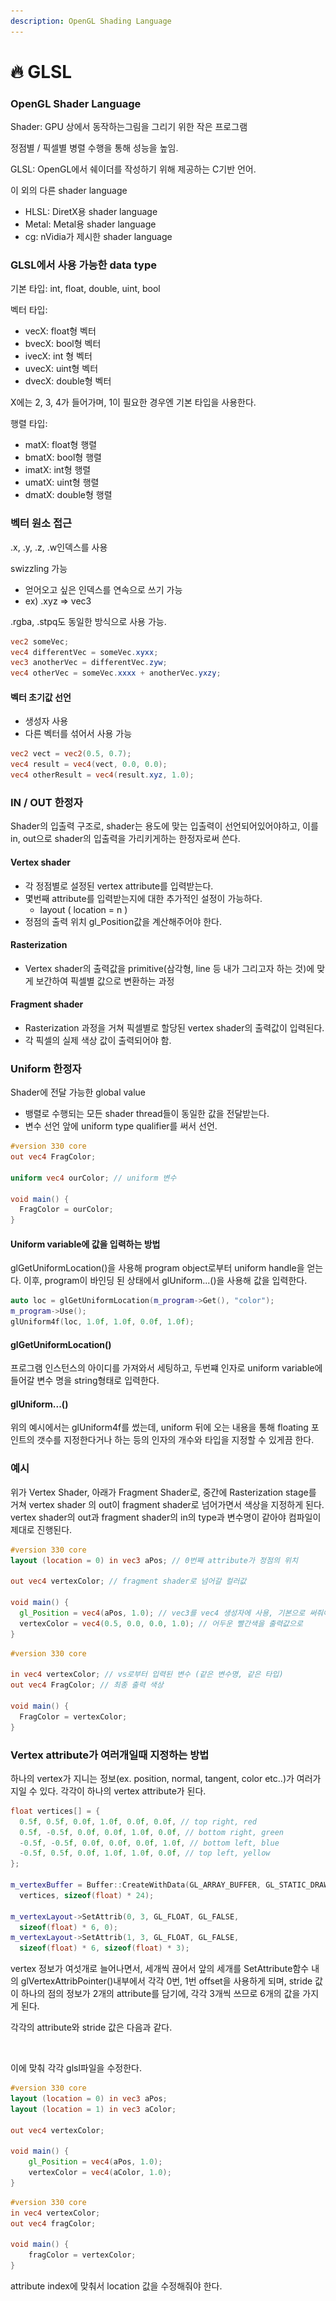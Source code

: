 ```yaml
---
description: OpenGL Shading Language
---
```


# 🔥 GLSL

### OpenGL Shader Language

Shader: GPU 상에서 동작하는그림을 그리기 위한 작은 프로그램

정점별 / 픽셀별 병렬 수행을 통해 성능을 높임.

GLSL: OpenGL에서 쉐이더를 작성하기 위해 제공하는 C기반 언어.

이 외의 다른 shader language

* HLSL: DiretX용 shader language
* Metal: Metal용 shader language
* cg: nVidia가 제시한 shader language



### GLSL에서 사용 가능한 data type

기본 타입: int, float, double, uint, bool

벡터 타입:

* vecX: float형 벡터
* bvecX: bool형 벡터
* ivecX: int 형 벡터
*
  uvecX: uint형 벡터
* dvecX: double형 벡터

X에는 2, 3, 4가 들어가며, 1이 필요한 경우엔 기본 타입을 사용한다.

행렬 타입:

* matX: float형 행렬
* bmatX: bool형 행렬
* imatX: int형 행렬
* umatX: uint형 행렬
* dmatX: double형 행렬



### 벡터 원소 접근

.x, .y, .z, .w인덱스를 사용

swizzling 가능

* 얻어오고 싶은 인덱스를 연속으로 쓰기 가능
* ex) .xyz => vec3

.rgba, .stpq도 동일한 방식으로 사용 가능.

```glsl
vec2 someVec;
vec4 differentVec = someVec.xyxx;
vec3 anotherVec = differentVec.zyw;
vec4 otherVec = someVec.xxxx + anotherVec.yxzy;
```

#### 벡터 초기값 선언

* 생성자 사용
* 다른 벡터를 섞어서 사용 가능

```glsl
vec2 vect = vec2(0.5, 0.7);
vec4 result = vec4(vect, 0.0, 0.0);
vec4 otherResult = vec4(result.xyz, 1.0);
```



### IN / OUT 한정자

Shader의 입출력 구조로, shader는 용도에 맞는 입출력이 선언되어있어야하고, 이를 in, out으로 shader의 입출력을 가리키게하는 한정자로써 쓴다.

#### Vertex shader

* 각 정점별로 설정된 vertex attribute를 입력받는다.
* 몇번째 attribute를 입력받는지에 대한 추가적인 설정이 가능하다.
  * layout ( location = n )
* 정점의 출력 위치 gl\_Position값을 계산해주어야 한다.

#### Rasterization

* Vertex shader의 출력값을 primitive(삼각형, line 등 내가 그리고자 하는 것)에 맞게 보간하여 픽셀별 값으로 변환하는 과정

#### Fragment shader

* Rasterization 과정을 거쳐 픽셀별로 할당된 vertex shader의 출력값이 입력된다.
* 각 픽셀의 실제 색상 값이 출력되어야 함.



### Uniform 한정자

Shader에 전달 가능한 global value

* 뱅렬로 수행되는 모든 shader thread들이 동일한 값을 전달받는다.
* 변수 선언 앞에 uniform type qualifier를 써서 선언.

```glsl
#version 330 core
out vec4 FragColor;

uniform vec4 ourColor; // uniform 변수

void main() {
  FragColor = ourColor;
}
```

#### Uniform variable에 값을 입력하는 방법

glGetUniformLocation()을 사용해 program object로부터 uniform handle을 얻는다. 이후, program이 바인딩 된 상태에서 glUniform...()을 사용해 값을 입력한다.

```cpp
auto loc = glGetUniformLocation(m_program->Get(), "color");
m_program->Use();
glUniform4f(loc, 1.0f, 1.0f, 0.0f, 1.0f);
```

#### glGetUniformLocation()

프로그램 인스턴스의 아이디를 가져와서 세팅하고, 두번쨰 인자로 uniform variable에 들어갈 변수 명을 string형태로 입력한다.

#### glUniform...()

위의 예시에서는 glUniform4f를 썼는데, uniform 뒤에 오는 내용을 통해 floating 포인트의 갯수를 지정한다거나 하는 등의 인자의 개수와 타입을 지정할 수 있게끔 한다.



### 예시

위가 Vertex Shader, 아래가 Fragment Shader로, 중간에 Rasterization stage를 거쳐 vertex shader 의 out이 fragment shader로 넘어가면서 색상을 지정하게 된다. vertex shader의 out과 fragment shader의 in의 type과 변수명이 같아야 컴파일이 제대로 진행된다.

```glsl
#version 330 core
layout (location = 0) in vec3 aPos; // 0번째 attribute가 정점의 위치

out vec4 vertexColor; // fragment shader로 넘어갈 컬러값

void main() {
  gl_Position = vec4(aPos, 1.0); // vec3를 vec4 생성자에 사용, 기본으로 써줘야 한다.
  vertexColor = vec4(0.5, 0.0, 0.0, 1.0); // 어두운 빨간색을 출력값으로
}
```

```glsl
#version 330 core

in vec4 vertexColor; // vs로부터 입력된 변수 (같은 변수명, 같은 타입)
out vec4 FragColor; // 최종 출력 색상

void main() {
  FragColor = vertexColor;
}
```



### Vertex attribute가 여러개일때 지정하는 방법

하나의 vertex가 지니는 정보(ex. position, normal, tangent, color etc..)가 여러가지일 수 있다. 각각이 하나의 vertex attribute가 된다.

```cpp
float vertices[] = {
  0.5f, 0.5f, 0.0f, 1.0f, 0.0f, 0.0f, // top right, red
  0.5f, -0.5f, 0.0f, 0.0f, 1.0f, 0.0f, // bottom right, green
  -0.5f, -0.5f, 0.0f, 0.0f, 0.0f, 1.0f, // bottom left, blue
  -0.5f, 0.5f, 0.0f, 1.0f, 1.0f, 0.0f, // top left, yellow
};

m_vertexBuffer = Buffer::CreateWithData(GL_ARRAY_BUFFER, GL_STATIC_DRAW,
  vertices, sizeof(float) * 24);

m_vertexLayout->SetAttrib(0, 3, GL_FLOAT, GL_FALSE,
  sizeof(float) * 6, 0);
m_vertexLayout->SetAttrib(1, 3, GL_FLOAT, GL_FALSE,
  sizeof(float) * 6, sizeof(float) * 3);
```

vertex 정보가 여섯개로 늘어나면서, 세개씩 끊어서 앞의 세개를 SetAttribute함수 내의 glVertexAttribPointer()내부에서 각각 0번, 1번 offset을 사용하게 되며, stride 값이 하나의 점의 정보가 2개의 attribute를 담기에, 각각 3개씩 쓰므로 6개의 값을 가지게 된다.

각각의 attribute와 stride 값은 다음과 같다.

<figure><img src="../.gitbook/assets/스크린샷 2023-09-05 11.58.01.png" alt=""><figcaption></figcaption></figure>

이에 맞춰 각각 glsl파일을 수정한다.

```glsl
#version 330 core
layout (location = 0) in vec3 aPos;
layout (location = 1) in vec3 aColor;

out vec4 vertexColor;

void main() {
    gl_Position = vec4(aPos, 1.0);
    vertexColor = vec4(aColor, 1.0);
}
```

```glsl
#version 330 core
in vec4 vertexColor;
out vec4 fragColor;

void main() {
    fragColor = vertexColor;
}

```

attribute index에 맞춰서 location 값을 수정해줘야 한다.

